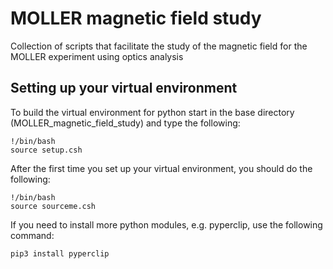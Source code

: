 # MOLLER magnetic field study
Collection of scripts that facilitate the study of the magnetic field for the MOLLER experiment using optics analysis

## Setting up your virtual environment
To build the virtual environment for python start in the base directory (MOLLER_magnetic_field_study) and type the following:
```
!/bin/bash
source setup.csh
```

After the first time you set up your virtual environment, you should do the following:
```
!/bin/bash
source sourceme.csh
```
If you need to install more python modules, e.g. pyperclip, use the following command:
```
pip3 install pyperclip
```
